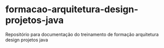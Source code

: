 # formacao-arquitetura-design-projetos-java
Repositório para documentação do treinamento de formação arquitetura design projetos java
